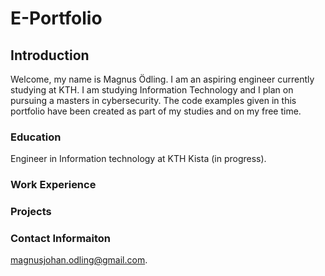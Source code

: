 # E-Portfolio
## Introduction
Welcome, my name is Magnus Ödling. I am an aspiring engineer currently studying at KTH.
I am studying Information Technology and I plan on pursuing a masters in cybersecurity.
The code examples given in this portfolio have been created as part of my studies and on my free time.
### Education
Engineer in Information technology at KTH Kista (in progress).
### Work Experience
### Projects
### Contact Informaiton
magnusjohan.odling@gmail.com.
